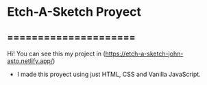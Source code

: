 # Etch-A-Sketch Proyect 
## =====================

 Hi! You can see this my project in (https://etch-a-sketch-john-asto.netlify.app/)

- I made this proyect using just HTML, CSS and Vanilla JavaScript.
